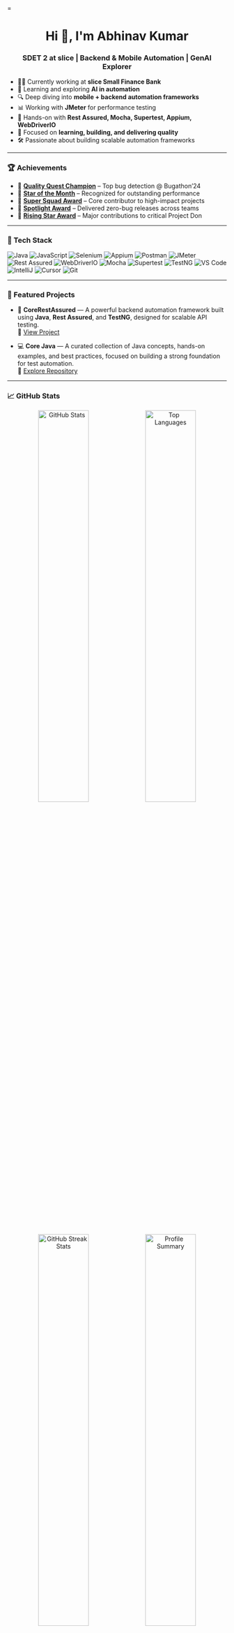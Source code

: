 =<h1 align="center">Hi 👋, I'm Abhinav Kumar</h1>
<h3 align="center">SDET 2 at slice | Backend & Mobile Automation | GenAI Explorer</h3>

- 👨‍💻 Currently working at **slice Small Finance Bank**  
- 🌱 Learning and exploring **AI in automation**  
- 🔍 Deep diving into **mobile + backend automation frameworks**  
- 📊 Working with **JMeter** for performance testing  
- 🚀 Hands-on with **Rest Assured, Mocha, Supertest, Appium, WebDriverIO**  
- 🎯 Focused on **learning, building, and delivering quality**  
- 🛠️ Passionate about building scalable automation frameworks  

---

### 🏆 Achievements

- 🥇 **[Quality Quest Champion](https://www.linkedin.com/posts/abhi9avx_qualityquestchampion-bugathon-softwaretesting-activity-7185215746627514368-dO45/?utm_source=share&utm_medium=member_desktop)** – Top bug detection @ Bugathon’24  
- 🌟 **[Star of the Month](https://www.linkedin.com/posts/abhi9avx_certificate-of-appreciation-activity-7218234038921093120-VP33/?utm_source=share&utm_medium=member_desktop)** – Recognized for outstanding performance  
- 💎 **[Super Squad Award](https://www.linkedin.com/posts/abhi9avx_supersquad-slice-teameffort-activity-7192836638631206912-aI06/?utm_source=share&utm_medium=member_desktop)** – Core contributor to high-impact projects  
- 🚀 **[Spotlight Award](https://www.linkedin.com/posts/abhi9avx_spotlight-gratitude-slice-activity-7133864567956242432-zw2k/?utm_source=share&utm_medium=member_desktop)** – Delivered zero-bug releases across teams  
- 🌱 **[Rising Star Award](https://www.linkedin.com/feed/update/urn:li:activity:7040663551526522880/)** – Major contributions to critical Project Don  

---

### 🧰 Tech Stack

<p align="left">
  <!-- Programming Languages -->
  <img src="https://img.shields.io/badge/Java-007396?style=flat&logo=java&logoColor=white" alt="Java" />
  <img src="https://img.shields.io/badge/JavaScript-F7DF1E?style=flat&logo=javascript&logoColor=black" alt="JavaScript" />
  
  <!-- Automation & Testing Tools -->
  <img src="https://img.shields.io/badge/Selenium-43B02A?style=flat&logo=selenium&logoColor=white" alt="Selenium" />
  <img src="https://img.shields.io/badge/Appium-00B5D8?style=flat&logo=appium&logoColor=white" alt="Appium" />
  <img src="https://img.shields.io/badge/Postman-FF6C37?style=flat&logo=postman&logoColor=white" alt="Postman" />
  <img src="https://img.shields.io/badge/JMeter-D22128?style=flat&logo=apache-jmeter&logoColor=white" alt="JMeter" />
  <img src="https://img.shields.io/badge/Rest%20Assured-16A085?style=flat&logo=testing-library&logoColor=white" alt="Rest Assured" />
  <img src="https://img.shields.io/badge/WebDriverIO-EF2D5E?style=flat&logo=webdriverio&logoColor=white" alt="WebDriverIO" />
  <img src="https://img.shields.io/badge/Mocha-8D6748?style=flat&logo=mocha&logoColor=white" alt="Mocha" />
  <img src="https://img.shields.io/badge/Supertest-333333?style=flat&logo=node.js&logoColor=white" alt="Supertest" />
  <img src="https://img.shields.io/badge/TestNG-FFCC00?style=flat&logo=testng&logoColor=black" alt="TestNG" />
  
  <!-- IDEs -->
  <img src="https://img.shields.io/badge/VS%20Code-007ACC?style=flat&logo=visual-studio-code&logoColor=white" alt="VS Code" />
  <img src="https://img.shields.io/badge/IntelliJ%20IDEA-000000?style=flat&logo=intellij-idea&logoColor=white" alt="IntelliJ" />
  <img src="https://img.shields.io/badge/Cursor-292C33?style=flat&logo=cursor&logoColor=white" alt="Cursor" />
  
  <!-- Version Control -->
  <img src="https://img.shields.io/badge/Git-F05032?style=flat&logo=git&logoColor=white" alt="Git" />
</p>

---

### 🚀 Featured Projects

- 🔧 **CoreRestAssured** — A powerful backend automation framework built using **Java**, **Rest Assured**, and **TestNG**, designed for scalable API testing.  
  🔗 [View Project](https://github.com/abhi9avx/CoreRestAssured)

- 💻 **Core Java** — A curated collection of Java concepts, hands-on examples, and best practices, focused on building a strong foundation for test automation.  
  📂 [Explore Repository](https://github.com/abhi9avx/core-java)

---

### 📈 GitHub Stats

<p align="center">
  <img src="https://github-readme-stats.vercel.app/api?username=abhi9avx&show_icons=true&theme=radical&hide_border=true" width="48%" alt="GitHub Stats" />
  <img src="https://github-readme-stats.vercel.app/api/top-langs/?username=abhi9avx&layout=compact&theme=radical&hide_border=true" width="48%" alt="Top Languages" />
  <br/><br/>
  <img src="https://github-readme-streak-stats.herokuapp.com/?user=abhi9avx&theme=radical&hide_border=true" width="48%" alt="GitHub Streak Stats" />
  <img src="https://github-profile-summary-cards.vercel.app/api/cards/profile-details?username=abhi9avx&theme=radical" width="48%" alt="Profile Summary" />
</p>

---

### 🌐 Let's Connect

[![LinkedIn](https://img.shields.io/badge/-LinkedIn-blue?style=flat&logo=linkedin)](https://www.linkedin.com/in/abhi9avx)  
[![Twitter](https://img.shields.io/badge/-Twitter-blue?style=flat&logo=twitter)](https://x.com/abhi9avx)  
[![Instagram](https://img.shields.io/badge/-Instagram-E4405F?style=flat&logo=instagram)](https://www.instagram.com/abhi9avx/)  
[![Facebook](https://img.shields.io/badge/-Facebook-1877F2?style=flat&logo=facebook)](https://www.facebook.com/abhi9avx)  
[![LeetCode](https://img.shields.io/badge/-LeetCode-FFA116?style=flat&logo=leetcode)](https://leetcode.com/u/Abhi9avx/)

---

🔔 *Feel free to explore my work, collaborate, or reach out if you're into automation, GenAI, or career growth in tech!*
